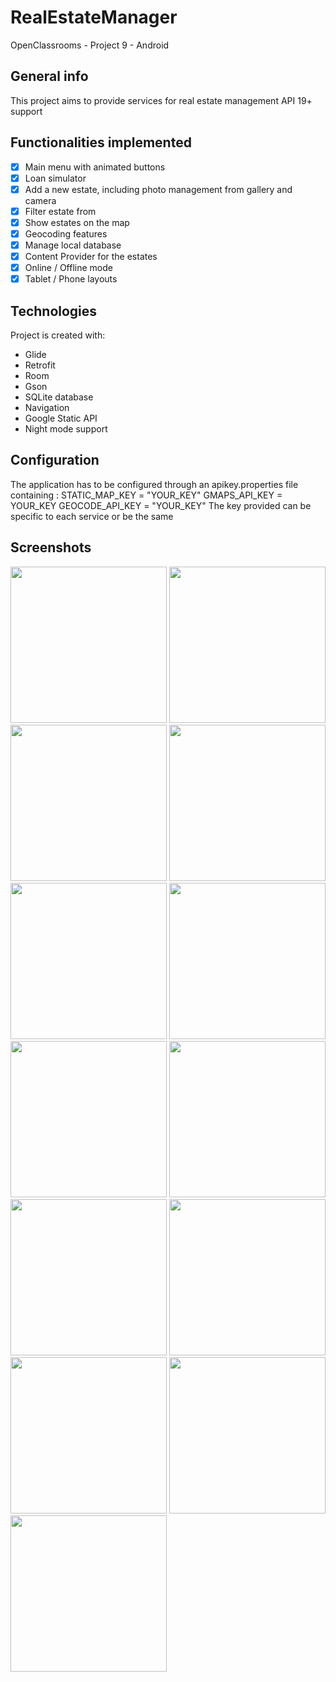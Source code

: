 # RealEstateManager
 OpenClassrooms - Project 9 - Android
  
## General info
This project aims to provide services for real estate management
API 19+ support

## Functionalities implemented

- [X] Main menu with animated buttons
- [X] Loan simulator
- [X] Add a new estate, including photo management from gallery and camera
- [X] Filter estate from 
- [X] Show estates on the map
- [X] Geocoding features
- [X] Manage local database
- [X] Content Provider for the estates
- [X] Online / Offline mode 
- [X] Tablet / Phone layouts
	
## Technologies
Project is created with:
* Glide
* Retrofit
* Room
* Gson
* SQLite database
* Navigation
* Google Static API
* Night mode support

## Configuration
The application has to be configured through an apikey.properties file containing :
STATIC_MAP_KEY  = "YOUR_KEY"
GMAPS_API_KEY   = YOUR_KEY
GEOCODE_API_KEY = "YOUR_KEY"
The key provided can be specific to each service or be the same

## Screenshots
<img src="/screenshots/List.png" width="250"> <img src="/screenshots/Detail.png" width="250"> <img src="/screenshots/Add.png" width="250"> <img src="/screenshots/Map.png" width="250"> <img src="/screenshots/Loan.png" width="250"> <img src="/screenshots/Edit.png" width="250"> <img src="/screenshots/Night_List.png" width="250"> <img src="/screenshots/Night_List_MapNoInternet.png" width="250"> <img src="/screenshots/Night_Detail.png" width="250"> <img src="/screenshots/Update_notification.png" width="250"> <img src="/screenshots/Search.png" width="250"> 
 <img src="/screenshots/List_Landscape_phone.png" height="250"> 
 <img src="/screenshots/List_Landscape_tablet.png" height="250"> 


